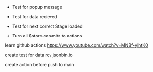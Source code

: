 - Test for popup message

- Test for data recieved

- Test for next correct Stage loaded

- Turn all $store.commits to actions

learn github actions
https://www.youtube.com/watch?v=MNBf-ylhtK0 

create test for data rcv jsonbin.io

create action before push to main